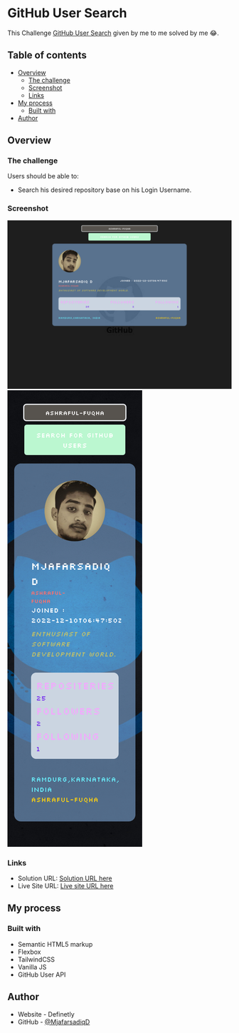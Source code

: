 # GitHub User Search

This Challenge [GitHub User Search]() given by me to me solved by me 😂.

## Table of contents

- [Overview](#overview)
  - [The challenge](#the-challenge)
  - [Screenshot](#screenshot)
  - [Links](#links)
- [My process](#my-process)
  - [Built with](#built-with)
- [Author](#author)


## Overview

### The challenge

Users should be able to:

- Search his desired repository base on his Login Username.
### Screenshot

![](./assets/images/DesktopDesign.png)
![](./assets/images/MobileDesign.png)

### Links

- Solution URL: [Solution URL here](https://www.github.com/Ashraful-Fuqha/github-user-search/)
- Live Site URL: [Live site URL here](https://ashraful-fuqha.github.io/github-user-search/)

## My process

### Built with

- Semantic HTML5 markup
- Flexbox
- TailwindCSS 
- Vanilla JS
- GitHub User API

## Author

- Website - Definetly
- GitHub - [@MjafarsadiqD](https://github.com/Ashraful-Fuqha)